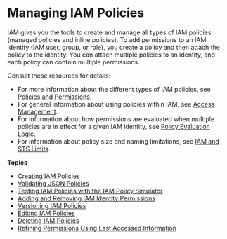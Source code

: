 # Managing IAM Policies<a name="access_policies_manage"></a>

IAM gives you the tools to create and manage all types of IAM policies \(managed policies and inline policies\)\. To add permissions to an IAM identity \(IAM user, group, or role\), you create a policy and then attach the policy to the identity\. You can attach multiple policies to an identity, and each policy can contain multiple permissions\.

Consult these resources for details:
+ For more information about the different types of IAM policies, see [Policies and Permissions](access_policies.md)\. 
+ For general information about using policies within IAM, see [Access Management](access.md)\.
+ For information about how permissions are evaluated when multiple policies are in effect for a given IAM identity, see [Policy Evaluation Logic](reference_policies_evaluation-logic.md)\.
+ For information about policy size and naming limitations, see [IAM and STS Limits](reference_iam-limits.md)\.

**Topics**
+ [Creating IAM Policies](access_policies_create.md)
+ [Validating JSON Policies](access_policies_policy-validator.md)
+ [Testing IAM Policies with the IAM Policy Simulator](access_policies_testing-policies.md)
+ [Adding and Removing IAM Identity Permissions](access_policies_manage-attach-detach.md)
+ [Versioning IAM Policies](access_policies_managed-versioning.md)
+ [Editing IAM Policies](access_policies_manage-edit.md)
+ [Deleting IAM Policies](access_policies_manage-delete.md)
+ [Refining Permissions Using Last Accessed Information](access_policies_access-advisor.md)